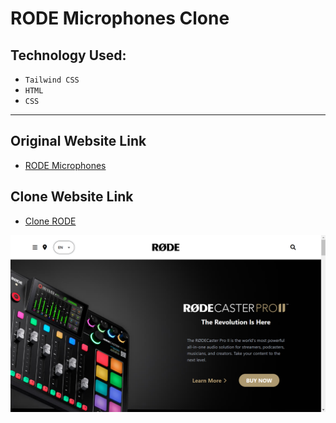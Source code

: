 # RODE Microphones Clone

## Technology Used:
- `Tailwind CSS`
- `HTML`
- `CSS`

***
## Original Website Link
- [RODE Microphones](https://rode.com/en)

## Clone Website Link
- [Clone RODE](https://newrodeclone.netlify.app)

![result](./Result.png)
